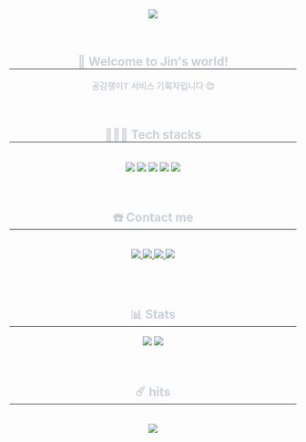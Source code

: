 <div align= "center">
    <img src="https://capsule-render.vercel.app/api?type=rounded&color=0:fff9b8,100:ffe224&height=180&text=😎%20JIN's%20WORLD%20😎&animation=fadeIn&fontColor=000000&fontSize=70" />
    </div>
    <br>
    <br>
    <div align= "center"> 
    <h2 style="border-bottom: 1px solid #21262d; color: #c9d1d9;"> 🚀 Welcome to Jin's world!  </h2>  
    <div style="font-weight: 700; font-size: 15px; text-align: center; color: #c9d1d9;"> 공감쟁이T 서비스 기획자입니다 😊 </div> 
    </div>
    <br>
    <br>
    <div align= "center">
    <h2 style="border-bottom: 1px solid #21262d; color: #c9d1d9;"> 👩🏻‍💻 Tech stacks  </h2> <br>
    <div style="margin: 0 auto; text-align: center;" align= "center"> <img src="https://img.shields.io/badge/Figma-F24E1E?style=for-the-badge&logo=Figma&logoColor=white">
          <img src="https://img.shields.io/badge/Slack-4A154B?style=for-the-badge&logo=Slack&logoColor=white">
          <img src="https://img.shields.io/badge/Notion-000000?style=for-the-badge&logo=Notion&logoColor=white">
          <img src="https://img.shields.io/badge/Discord-5865F2?style=for-the-badge&logo=Discord&logoColor=white">
          <img src="https://img.shields.io/badge/Trello-0052CC?style=for-the-badge&logo=Trello&logoColor=white">
          </div>
      <br>
      <br>
    </div>
    <div align= "center">
    <h2 style="border-bottom: 1px solid #21262d; color: #c9d1d9;"> ☎️  Contact me </h2> <br> 
    <div align= "center"> <a href=https://www.instagram.com/7_jinnie/> <img src="https://img.shields.io/badge/Instagram-E4405F?style=for-the-badge&logo=Instagram&logoColor=white&link=https://www.instagram.com/7_jinnie/"> </a>
         <a href=> <img src="https://img.shields.io/badge/Velog-20C997?style=for-the-badge&logo=Velog&logoColor=white&link="> </a>
         <a href=> <img src="https://img.shields.io/badge/Tistory-000000?style=for-the-badge&logo=Tistory&logoColor=white&link="> </a>
         <a href=> <img src="https://img.shields.io/badge/Notion-000000?style=for-the-badge&logo=Notion&logoColor=white&link="> </a>
          </div>  <br> 
    <div align= "center">  </div> 
    </div>
    <br>
    <br>
    <div align= "center"> 
    <h2 style="border-bottom: 1px solid #21262d; color: #c9d1d9;"> 📊  Stats </h2> <div align= "center"> <img src="https://github-readme-stats.vercel.app/api?username=jinniecode&bg_color=60,ffffff,ffe852&title_color=000000&text_color=000000"
         /> <img src="https://github-readme-stats.vercel.app/api/top-langs/?username=jinniecode&layout=compact&bg_color=60,ffffff,ffe852&title_color=000000&text_color=000000"
           /> </div>
        <br>
        <br>
    <div align= "center">
    <h2 style="border-bottom: 1px solid #21262d; color: #c9d1d9;"> ☄️  hits </h2> <br> 
        <a href="https://hits.seeyoufarm.com"><img src="https://hits.seeyoufarm.com/api/count/incr/badge.svg?url=https://github.com/jinniecode/jinniecode&count_bg=%23E6DFA4&title_bg=%23EAD600&icon=&icon_color=%23FFF449&title=hits&edge_flat=false"/></a>
        </div>
        <br>
        <br>
    </div>
    
